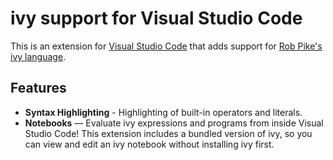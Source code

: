 # ivy support for Visual Studio Code

This is an extension for [Visual Studio Code][]
that adds support for [Rob Pike's ivy language][].

[Rob Pike's ivy language]: https://github.com/robpike/ivy
[Visual Studio Code]: https://code.visualstudio.com/

## Features

- **Syntax Highlighting** -
  Highlighting of built-in operators and literals.
- **Notebooks** —
  Evaluate ivy expressions and programs from inside Visual Studio Code!
  This extension includes a bundled version of ivy,
  so you can view and edit an ivy notebook without installing ivy first.
